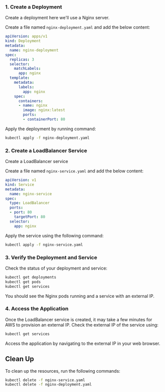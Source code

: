 ### 1. Create a Deployment
Create a deployment here we'll use a Nginx server.

Create a file named `nginx-deployment.yaml` and add the below content:

```yaml
apiVersion: apps/v1
kind: Deployment
metadata:
  name: nginx-deployment
spec:
  replicas: 3
  selector:
    matchLabels:
      app: nginx
  template:
    metadata:
      labels:
        app: nginx
    spec:
      containers:
      - name: nginx
        image: nginx:latest
        ports:
        - containerPort: 80
```

Apply the deployment by running command:

```bash
kubectl apply -f nginx-deployment.yaml
```

### 2. Create a LoadBalancer Service
Create a LoadBalancer service

Create a file named `nginx-service.yaml` and add the below content:

```yaml
apiVersion: v1
kind: Service
metadata:
  name: nginx-service
spec:
  type: LoadBalancer
  ports:
  - port: 80
    targetPort: 80
  selector:
    app: nginx
```

Apply the service using the following command:

```bash
kubectl apply -f nginx-service.yaml
```

### 3. Verify the Deployment and Service
Check the status of your deployment and service:

```bash
kubectl get deployments
kubectl get pods
kubectl get services
```

You should see the Nginx pods running and a service with an external IP.

### 4. Access the Application
Once the LoadBalancer service is created, it may take a few minutes for AWS to provision an external IP. Check the external IP of the service using:

```bash
kubectl get services
```

Access the application by navigating to the external IP in your web browser.


## Clean Up

To clean up the resources, run the following commands:

```sh
kubectl delete -f nginx-service.yaml
kubectl delete -f nginx-deployment.yaml
```
```